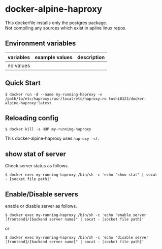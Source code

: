 # docker-alpine-haproxy

This dockerfile installs only the postgres package.  
Not compiling any sources which exist in apline linux repos.  

Environment variables
---

| variables | example values | description |
| --------- | ------ | ----------- |
| no values  |  |  |

Quick Start
---

```
$ docker run -d --name my-running-haproxy -v /path/to/etc/haproxy:/usr/local/etc/haproxy:ro toshi0123/docker-alpine-haproxy:latest
```

Reloading config
---

```
$ docker kill -s HUP my-running-haproxy
```

This docker-alpine-haproxy uses `haproxy -sf`. 

show stat of server
---

Check server status as follows.

```
$ docker exec my-running-haproxy /bin/sh -c 'echo "show stat" | socat - [socket file path]'
```

Enable/Disable servers
---

enable or disable server as follows.

```
$ docker exec my-running-haproxy /bin/sh -c 'echo "enable server [frontend]/[backend server name]" | socat - [socket file path]'
```

or

```
$ docker exec my-running-haproxy /bin/sh -c 'echo "disable server [frontend]/[backend server name]" | socat - [socket file path]'
```

